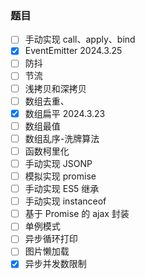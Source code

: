 ### 题目

- [ ] 手动实现 call、apply、bind
- [x] EventEmitter
      2024.3.25
- [ ] 防抖
- [ ] 节流
- [ ] 浅拷贝和深拷贝
- [ ] 数组去重、
- [x] 数组扁平
      2024.3.23
- [ ] 数组最值
- [ ] 数组乱序-洗牌算法
- [ ] 函数柯里化
- [ ] 手动实现 JSONP
- [ ] 模拟实现 promise
- [ ] 手动实现 ES5 继承
- [ ] 手动实现 instanceof
- [ ] 基于 Promise 的 ajax 封装
- [ ] 单例模式
- [ ] 异步循环打印
- [ ] 图片懒加载
- [x] 异步并发数限制

